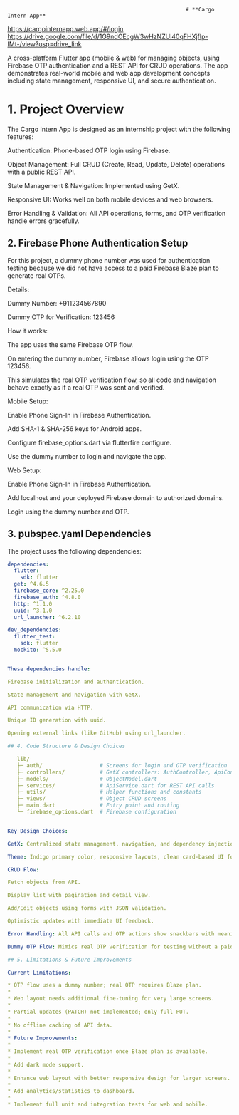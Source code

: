                                                             # **Cargo Intern App**
https://cargointernapp.web.app/#/login
https://drive.google.com/file/d/1G9ndOEcgW3wHzNZUl40qFHXjfIp-IMt-/view?usp=drive_link

A cross-platform Flutter app (mobile & web) for managing objects, using Firebase OTP authentication and a REST API for CRUD operations. The app demonstrates real-world mobile and web app development concepts including state management, responsive UI, and secure authentication.

# 1. Project Overview

The Cargo Intern App is designed as an internship project with the following features:

Authentication: Phone-based OTP login using Firebase.

Object Management: Full CRUD (Create, Read, Update, Delete) operations with a public REST API.

State Management & Navigation: Implemented using GetX.

Responsive UI: Works well on both mobile devices and web browsers.

Error Handling & Validation: All API operations, forms, and OTP verification handle errors gracefully.

## 2. Firebase Phone Authentication Setup

For this project, a dummy phone number was used for authentication testing because we did not have access to a paid Firebase Blaze plan to generate real OTPs.

Details:

Dummy Number: +911234567890

Dummy OTP for Verification: 123456

How it works:

The app uses the same Firebase OTP flow.

On entering the dummy number, Firebase allows login using the OTP 123456.

This simulates the real OTP verification flow, so all code and navigation behave exactly as if a real OTP was sent and verified.

Mobile Setup:

Enable Phone Sign-In in Firebase Authentication.

Add SHA-1 & SHA-256 keys for Android apps.

Configure firebase_options.dart via flutterfire configure.

Use the dummy number to login and navigate the app.

Web Setup:

Enable Phone Sign-In in Firebase Authentication.

Add localhost and your deployed Firebase domain to authorized domains.

Login using the dummy number and OTP.

## 3. pubspec.yaml Dependencies

The project uses the following dependencies:

```yaml
dependencies:
  flutter:
    sdk: flutter
  get: ^4.6.5
  firebase_core: ^2.25.0
  firebase_auth: ^4.8.0
  http: ^1.1.0
  uuid: ^3.1.0
  url_launcher: ^6.2.10

dev_dependencies:
  flutter_test:
    sdk: flutter
  mockito: ^5.5.0


These dependencies handle:

Firebase initialization and authentication.

State management and navigation with GetX.

API communication via HTTP.

Unique ID generation with uuid.

Opening external links (like GitHub) using url_launcher.

## 4. Code Structure & Design Choices

   lib/
   ├─ auth/                  # Screens for login and OTP verification
   ├─ controllers/           # GetX controllers: AuthController, ApiController
   ├─ models/                # ObjectModel.dart
   ├─ services/              # ApiService.dart for REST API calls
   ├─ utils/                 # Helper functions and constants
   ├─ views/                 # Object CRUD screens
   ├─ main.dart              # Entry point and routing
   └─ firebase_options.dart  # Firebase configuration


Key Design Choices:

GetX: Centralized state management, navigation, and dependency injection.

Theme: Indigo primary color, responsive layouts, clean card-based UI for mobile & web.

CRUD Flow:

Fetch objects from API.

Display list with pagination and detail view.

Add/Edit objects using forms with JSON validation.

Optimistic updates with immediate UI feedback.

Error Handling: All API calls and OTP actions show snackbars with meaningful messages.

Dummy OTP Flow: Mimics real OTP verification for testing without a paid Firebase plan.

## 5. Limitations & Future Improvements

Current Limitations:

* OTP flow uses a dummy number; real OTP requires Blaze plan.
* 
* Web layout needs additional fine-tuning for very large screens.
* 
* Partial updates (PATCH) not implemented; only full PUT.
* 
* No offline caching of API data.
* 
* Future Improvements:
* 
* Implement real OTP verification once Blaze plan is available.
* 
* Add dark mode support.
* 
* Enhance web layout with better responsive design for larger screens.
* 
* Add analytics/statistics to dashboard.
* 
* Implement full unit and integration tests for web and mobile.
